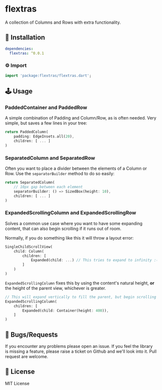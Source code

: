 # flextras
A collection of Columns and Rows with extra functionality.

## 🔨 Installation
```yaml
dependencies:
  flextras: ^0.0.1
```

### ⚙ Import

```dart
import 'package:flextras/flextras.dart';
```

## 🕹️ Usage
### PaddedContainer and PaddedRow

A simple combination of Padding and Column/Row, as is often needed. Very simple, but saves a few lines in your tree:
```dart
return PaddedColumn(
    padding: EdgeInsets.all(20),
    children: [ ... ]
)
```

### SeparatedColumn and SeparatedRow

Often you want to place a divider between the elements of a Column or Row. Use the `separatorBuilder` method to do so easily:
```dart
return SeparatedColumn(
    // 10px gap between each element
    separatorBuilder: () => SizedBox(height: 10),
    children: [ ... ]
)
```

### ExpandedScrollingColumn and ExpandedScrollingRow

Solves a common use case where you want to have some expanding content, that can also begin scrolling if it runs out of room.

Normally, if you do something like this it will throw a layout error:
```dart
SingleChildScrollView(
    child: Column(
        children: [
            Expanded(child: ...) // This tries to expand to infinity :(
        ]
    )
)
```

`ExpandedScrollingColumn` fixes this by using the content's natural height, **or** the height of the parent view, whichever is greater.
```dart
// This will expand vertically to fill the parent, but begin scrolling when it has to
ExpandedScrollingColumn(
    children: [
        Expanded(child: Container(height: 400)),
    ]
)
```

## 🐞 Bugs/Requests

If you encounter any problems please open an issue. If you feel the library is missing a feature, please raise a ticket on Github and we'll look into it. Pull request are welcome.

## 📃 License

MIT License